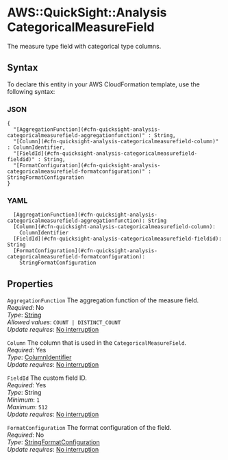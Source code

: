 # AWS::QuickSight::Analysis CategoricalMeasureField<a name="aws-properties-quicksight-analysis-categoricalmeasurefield"></a>

The measure type field with categorical type columns\.

## Syntax<a name="aws-properties-quicksight-analysis-categoricalmeasurefield-syntax"></a>

To declare this entity in your AWS CloudFormation template, use the following syntax:

### JSON<a name="aws-properties-quicksight-analysis-categoricalmeasurefield-syntax.json"></a>

```
{
  "[AggregationFunction](#cfn-quicksight-analysis-categoricalmeasurefield-aggregationfunction)" : String,
  "[Column](#cfn-quicksight-analysis-categoricalmeasurefield-column)" : ColumnIdentifier,
  "[FieldId](#cfn-quicksight-analysis-categoricalmeasurefield-fieldid)" : String,
  "[FormatConfiguration](#cfn-quicksight-analysis-categoricalmeasurefield-formatconfiguration)" : StringFormatConfiguration
}
```

### YAML<a name="aws-properties-quicksight-analysis-categoricalmeasurefield-syntax.yaml"></a>

```
  [AggregationFunction](#cfn-quicksight-analysis-categoricalmeasurefield-aggregationfunction): String
  [Column](#cfn-quicksight-analysis-categoricalmeasurefield-column): 
    ColumnIdentifier
  [FieldId](#cfn-quicksight-analysis-categoricalmeasurefield-fieldid): String
  [FormatConfiguration](#cfn-quicksight-analysis-categoricalmeasurefield-formatconfiguration): 
    StringFormatConfiguration
```

## Properties<a name="aws-properties-quicksight-analysis-categoricalmeasurefield-properties"></a>

`AggregationFunction`  <a name="cfn-quicksight-analysis-categoricalmeasurefield-aggregationfunction"></a>
The aggregation function of the measure field\.  
*Required*: No  
*Type*: [String](aws-properties-quicksight-analysis-aggregationfunction.md)  
*Allowed values*: `COUNT | DISTINCT_COUNT`  
*Update requires*: [No interruption](https://docs.aws.amazon.com/AWSCloudFormation/latest/UserGuide/using-cfn-updating-stacks-update-behaviors.html#update-no-interrupt)

`Column`  <a name="cfn-quicksight-analysis-categoricalmeasurefield-column"></a>
The column that is used in the `CategoricalMeasureField`\.  
*Required*: Yes  
*Type*: [ColumnIdentifier](aws-properties-quicksight-analysis-columnidentifier.md)  
*Update requires*: [No interruption](https://docs.aws.amazon.com/AWSCloudFormation/latest/UserGuide/using-cfn-updating-stacks-update-behaviors.html#update-no-interrupt)

`FieldId`  <a name="cfn-quicksight-analysis-categoricalmeasurefield-fieldid"></a>
The custom field ID\.  
*Required*: Yes  
*Type*: String  
*Minimum*: `1`  
*Maximum*: `512`  
*Update requires*: [No interruption](https://docs.aws.amazon.com/AWSCloudFormation/latest/UserGuide/using-cfn-updating-stacks-update-behaviors.html#update-no-interrupt)

`FormatConfiguration`  <a name="cfn-quicksight-analysis-categoricalmeasurefield-formatconfiguration"></a>
The format configuration of the field\.  
*Required*: No  
*Type*: [StringFormatConfiguration](aws-properties-quicksight-analysis-stringformatconfiguration.md)  
*Update requires*: [No interruption](https://docs.aws.amazon.com/AWSCloudFormation/latest/UserGuide/using-cfn-updating-stacks-update-behaviors.html#update-no-interrupt)